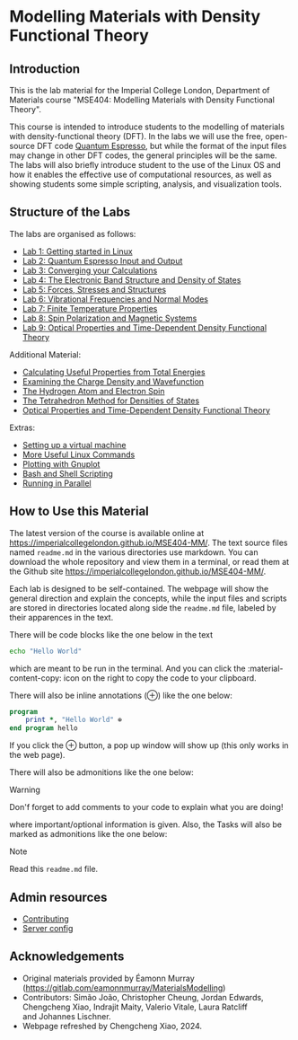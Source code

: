 Modelling Materials with Density Functional Theory
==================================================

## Introduction
This is the lab material for the Imperial College London, Department of
Materials course "MSE404: Modelling Materials with Density Functional
Theory".

This course is intended to introduce students to the modelling of materials
with density-functional theory (DFT). In the labs we will use the free,
open-source DFT code [Quantum Espresso](http://www.quantum-espresso.org/), but
while the format of the input files may change in other DFT codes, the general
principles will be the same. The labs will also briefly introduce student to
the use of the Linux OS and how it enables the effective use of computational
resources, as well as showing students some simple scripting, analysis, and
visualization tools.

<!-- The labs are set up assuming students are using our student server remotely -->
<!-- which has all the necessary software installed already. If it is not possible -->
<!-- for you to do this, I suggest installing xubuntu to a virtual machine on your -->
<!-- laptop. If you need to do this, there are some guidelines at -->
<!-- [vmsetup](labs/extras/misc/vmsetup/readme.md).  -->

<!-- Note that the remote desktop -->
<!-- software we use, [x2go](https://wiki.x2go.org) is freely available for Windows, -->
<!-- Mac, and Linux so if you'd prefer to use your own laptop, please go ahead. -->

## Structure of the Labs

The labs are organised as follows:

- [Lab 1: Getting started in Linux](labs/lab01/readme.md)
- [Lab 2: Quantum Espresso Input and Output](labs/lab02/readme.md)
- [Lab 3: Converging your Calculations](labs/lab03/readme.md)
- [Lab 4: The Electronic Band Structure and Density of States](labs/lab04/readme.md)
- [Lab 5: Forces, Stresses and Structures](labs/lab05/readme.md)
- [Lab 6: Vibrational Frequencies and Normal Modes](labs/lab06/readme.md)
- [Lab 7: Finite Temperature Properties](labs/lab07/readme.md)
- [Lab 8: Spin Polarization and Magnetic Systems](labs/lab08/readme.md)
- [Lab 9: Optical Properties and Time-Dependent Density Functional Theory](labs/lab09/readme.md) 

Additional Material:

- [Calculating Useful Properties from Total
  Energies](labs/extras/labs/using_total_energies/readme.md)
- [Examining the Charge Density and Wavefunction](labs/extras/labs/visualising_output/readme.md)
- [The Hydrogen Atom and Electron Spin](labs/extras/labs/hydrogen_atom/readme.md)
- [The Tetrahedron Method for Densities of States](labs/extras/labs/tetrahedron_method/readme.md)
- [Optical Properties and Time-Dependent Density Functional Theory](labs/extras/labs/tddft/readme.md)

Extras:

- [Setting up a virtual machine](labs/extras/misc/vmsetup/readme.md)
- [More Useful Linux Commands](labs/extras/misc/linuxcommands/readme.md)
- [Plotting with Gnuplot](labs/extras/misc/gnuplot/readme.md)
- [Bash and Shell Scripting](labs/extras/misc/shellscripting/readme.md)
- [Running in Parallel](labs/extras/labs/running_in_parallel/readme.md)

## How to Use this Material

The latest version of the course is available online at
<https://imperialcollegelondon.github.io/MSE404-MM/>. The text source files named
`readme.md` in the various directories use markdown. You can download the
whole repository and view them in a terminal, or read them at the Github site
<https://imperialcollegelondon.github.io/MSE404-MM/>.


Each lab is designed to be self-contained. The webpage will show the general
direction and explain the concepts, while the input files and scripts are
stored in directories located along side the `readme.md` file, labeled by their
apparences in the text. 

There will be code blocks like the one below in the text
```bash
echo "Hello World"
```
which are meant to be run in the terminal. And you can click the 
:material-content-copy: icon on the right to copy the code to your clipboard.

There will also be inline annotations (⊕) like the one 
below:

```fortran
program
    print *, "Hello World" ⊕
end program hello
```
If you click the ⊕ button, a pop up window will show up (this only works in the 
web page).

There will also be admonitions like the one below:

> [!WARNING] 
> Don'f forget to add comments to your code to explain what you are doing!

where important/optional information is given. Also, the Tasks will also be
marked as admonitions like the one below:

> [!Note] 
> Read this `readme.md` file.

## Admin resources

- [Contributing](admin/contributing.md)
- [Server config](admin/server_config.md)

## Acknowledgements
- Original materials provided by Éamonn Murray (https://gitlab.com/eamonnmurray/MaterialsModelling)
- Contributors: Simão João, Christopher Cheung, Jordan Edwards, Chengcheng Xiao, Indrajit Maity, Valerio Vitale, Laura Ratcliff and Johannes Lischner.
- Webpage refreshed by Chengcheng Xiao, 2024.

